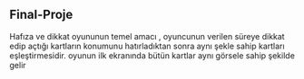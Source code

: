 ## Final-Proje
Hafıza ve dikkat oyununun temel amacı , oyuncunun verilen süreye dikkat edip açtığı kartların konumunu hatırladıktan sonra aynı şekle sahip kartları eşleştirmesidir.
oyunun ilk ekranında bütün kartlar aynı görsele sahip şekilde gelir
